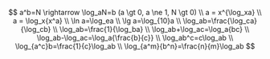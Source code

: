 $$
a^b=N \rightarrow \log_aN=b (a \gt 0, a \ne 1, N \gt 0) \\
a = x^{\log_xa} \\
a = \log_x{x^a} \\
\ln a=\log_ea \\
\lg a=\log_{10}a \\
\log_ab=\frac{\log_ca}{\log_cb} \\
\log_ab=\frac{1}{\log_ba} \\
\log_ab+\log_ac=\log_a{bc} \\
\log_ab-\log_ac=\log_a{\frac{b}{c}} \\
\log_ab^c=c\log_ab \\
\log_{a^c}b=\frac{1}{c}\log_ab \\
\log_{a^m}{b^n}=\frac{n}{m}\log_ab
$$

